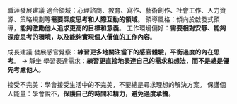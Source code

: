 職涯發展建議 適合領域：心理諮商、教育、寫作、藝術創作、社會工作、人力資源、策略規劃等**需要深度思考和人際互動的領域**。 領導風格：傾向於啟發式領導，**能夠激勵他人追求更高的目標和意義**。 工作環境偏好：**需要相對安靜、能夠深度思考的環境，以及能夠實現個人價值的工作內容**。

成長建議 發展感官覺察：**練習更多地關注當下的感官體驗，平衡過度的內在思考**。 → 靜坐 學習表達需求：**練習更直接地表達自己的需求和想法，而不是總是優先考慮他人**。

接受不完美：學會接受生活中的不完美，不要總是尋求理想的解決方案。 保護個人能量：學會說不，**保護自己的時間和精力，避免過度承擔**。